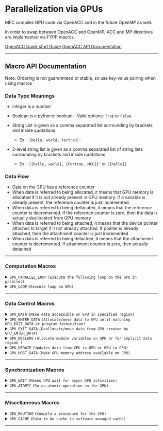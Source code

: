 # Parallelization via GPUs

MFC compiles GPU code via OpenACC and in the future OpenMP as well.

In order to swap between OpenACC and OpenMP, ACC and MP directives are implemented via FYPP macros.

[OpenACC Quick start Guide](https://openacc-best-practices-guide.readthedocs.io/en/latest/01-Introduction.html)
[OpenACC API Documentation](https://www.openacc.org/sites/default/files/inline-files/API%20Guide%202.7.pdf)

------------------------------------------------------------------------------------------

## Macro API Documentation

Note: Ordering is not guarennteed or stable, so use key-value pairing when using macros

### Data Type Meanings

- Integer is a number

- Boolean is a pythonic boolean - Valid options: `True` or `False`

- String List is given as a comma separated list surrounding by brackets and inside quotations
  - Ex: `'[hello, world, Fortran]'`

- 2-level string list is given as a comma separated list of string lists surrounding by brackets and inside quotations
  - Ex: `'[[hello, world], [Fortran, MFC]]'` or `[[hello]]`

### Data Flow

- Data on the GPU has a reference counter
- When data is referred to being allocated, it means that GPU memory is allocated if it is not already present in GPU memory. If a variable is already present, the reference counter is just incremented.
- When data is referred to being dellocated, it means that the reference counter is decremented. If the reference counter is zero, then the data is actually deallocated from GPU memory
- When data is referred to being attached, it means that the device pointer attaches to target if it not already attached. If pointer is already attached, then the attachment counter is just incremented
- When data is referred to being detached, it means that the attachment counter is decremented. If attachment counter is zero, then actually detached

------------------------------------------------------------------------------------------

### Computation Macros

<details>
 <summary><code>GPU_PARALLEL_LOOP</code> <code>(Execute the following loop on the GPU in parallel)</code></summary>

#### Macro Invocation

Uses FYPP eval directive using `$:`
> `$:GPU_PARALLEL_LOOP(...)`

#### Parameters

> | name             | data type           | Default Value     | description                                                                               |
> |------------------|---------------------|-------------------|-------------------------------------------------------------------------------------------|
> | `collapse`       | integer             | None              | Number of loops to combine into 1 loop                                                    |
> | `parallelism`    | string list         | '\[gang,vector\]' | Parallelism granularity to use for this loop                                              |
> | `default`        | string              | 'present'         | Implicit assumptions compiler should make                                                 |
> | `private`        | string list         | None              | Variables that are private to each iteration/thread                                       |
> | `firstprivate`   | string list         | None              | Initialized variables that are private to each iteration/thread                           |
> | `reduction`      | 2-level string list | None              | Variables unique to each iteration and reduced at the end                                 |
> | `reductionOp`    | string list         | None              | Operator that each list of reduction will reduce with                                     |
> | `copy`           | string list         | None              | Allocates and copies data to GPU on entrance, then deallocated and copies to CPU on exit  |
> | `copyin`         | string list         | None              | Allocates and copies data to GPU on entrance and then deallocated on exit                 |
> | `copyinReadOnly` | string list         | None              | Allocates and copies readonly data to GPU and then deallocated on exit                    |
> | `copyout`        | string list         | None              | Allocates data on GPU on entrance and then deallocates and copies to CPU on exit          |
> | `create`         | string list         | None              | Allocates data on GPU on entrance and then deallocates on exit                            |
> | `no_create`      | string list         | None              | Use data in CPU memory unless data is already in GPU memory                               |
> | `present`        | string list         | None              | Data that must be present in GPU memory. Increment counter on entrance, decrement on exit |
> | `deviceptr`      | string list         | None              | Pointer variables that are already allocated on GPU memory                                |
> | `attach`         | string list         | None              | Attaches device pointer to device targets on entrance, then detach on exit                |
> | `extraAccArgs`   | string              | None              | String of any extra arguments added to the OpenACC directive                              |

#### Parameter Restrictions

| name        | Restricted range                                  |
|-------------|---------------------------------------------------|
| `collapse`    | Must be greater than 1                            |
| `parallelism` | Valid elements: 'gang', 'worker', 'vector', 'seq' |
| `default`     | 'present' or 'none'                               |

#### Additional information

- default present means that the any non-scalar data in assumed to be present on the GPU
- default none means that the compiler should not implicitly determine the data attributes for any variable
- reduction and reductionOp must match in length
- With `reduction='[[sum1, sum2], [largest]]'` and `reductionOp='[+, max]'`, `sum1` and `sum2` will be the sum of sum1/sum2 in each loop iteration, and `largest` will the maximum value of `largest` all the loop iterations
- A reduction implies a copy, so it does not need to be added for both

#### Example

> ```python
>  $:GPU_PARALLEL_LOOP(collapse=3, private='[tmp, r]', reduction='[[vol, avg], [max_val]]', reductionOp='[+, MAX]')
>  $:GPU_PARALLEL_LOOP(collapse=2, private='[sum_holder]', copyin='[starting_sum]', copyout='[eigenval,C]')
> ```

</details>

<details>
  <summary><code>GPU_LOOP</code> <code>(Execute loop on GPU)</code></summary>

#### Macro Invocation

Uses FYPP eval directive using `$:`
> `$:GPU_LOOP(...)`

#### Parameters

| name              | data type           | Default Value | description                                                                                      |
|-------------------|---------------------|---------------|--------------------------------------------------------------------------------------------------|
| `collapse`        | integer             | None          | Number of loops to combine into 1 loop                                                           |
| `parallelism`     | string list         | None          | Parallelism granularity to use for this loop                                                     |
| `data_dependency` | string              | None          | 'independent'-> assert loop iterations are independent, 'auto->let compiler analyze dependencies |
| `private`         | string list         | None          | Variables that are private to each iteration/thread                                              |
| `reduction`       | 2-level string list | None          | Variables unique to each iteration and reduced at the end                                        |
| `reductionOp`     | string list         | None          | Operator that each list of reduction will reduce with                                            |
| `extraAccArgs`    | string              | None          | String of any extra arguments added to the OpenACC directive                                     |

#### Parameter Restrictions

| name            | Restricted range                                  |
|-----------------|---------------------------------------------------|
| `collapse`        | Must be greater than 1                            |
| `parallelism`     | Valid elements: 'gang', 'worker', 'vector', 'seq' |
| `data_dependency` | 'auto' or 'independent'                           |

#### Additional information

- Loop parallelism is most commonly `'[seq]'`
- reduction and reductionOp must match in length
- With `reduction='[[sum1, sum2], [largest]]'` and `reductionOp='[+, max]'`, `sum1` and `sum2` will be the sum of sum1/sum2 in each loop iteration, and `largest` will the maximum value of `largest` all the loop iterations

#### Example

> ```python
>  $:GPU_PARALLEL_LOOP(parallelism='[seq]')
>  $:GPU_PARALLEL_LOOP(collapse=3, parallelism='[seq]',private='[tmp, r]')
> ```

</details>

------------------------------------------------------------------------------------------

### Data Control Macros

<details>
 <summary><code>GPU_DATA</code> <code>(Make data accessible on GPU in specified region)</code></summary>

#### Macro Invocation

Uses FYPP call directive using `#:call`
> ```C
>
> #:call GPU_DATA(...)
>    {code}
> #:endcall GPU_DATA 
>```
> 

#### Parameters

| name             | data type   | Default Value | description                                                                                  |
|------------------|-------------|---------------|----------------------------------------------------------------------------------------------|
| `code`           | code        | Required      | Region of code where defined data is accessible                                              |
| `copy`           | string list | None          | Allocates and copies variable to GPU on entrance, then deallocated and copies to CPU on exit |
| `copyin`         | string list | None          | Allocates and copies data to GPU on entrance and then deallocated on exit              |
| `copyinReadOnly` | string list | None          | Allocates and copies a readonly variable to GPU and then deallocated on exit                 |
| `copyout`        | string list | None          | Allocates data on GPU on entrance and then deallocates and copies to CPU on exit       |
| `create`         | string list | None          | Allocates data on GPU on entrance and then deallocates on exit                         |
| `no_create`      | string list | None          | Use data in CPU memory unless data is already in GPU memory                                  |
| `present`        | string list | None          | Data that must be present in GPU memory. Increment counter on entrance, decrement on exit    |
| `deviceptr`      | string list | None          | Pointer variables that are already allocated on GPU memory                                   |
| `attach`         | string list | None          | Attaches device pointer to device targets on entrance, then detach on exit                   |
| `default`        | string      | None          | Implicit assumptions compiler should make                                                    |
| `extraAccArgs`   | string      | None          | String of any extra arguments added to the OpenACC directive                                 |

#### Parameter Restrictions

| name            | Restricted range                                  |
|-----------------|---------------------------------------------------|
| `code`        | Do not assign it manually with key-value pairing                            |

#### Additional information

#### Example

> ```C
>  #:call GPU_DATA(copy='[pixel_arr]', copyin='[starting_pixels, initial_index]',attach='[p_real, p_cmplx, p_fltr_cmplx]')
>       {code}
>       ...
>  #:endcall GPU_DATA
>  #:call GPU_DATA(create='[pixel_arr]', copyin='[initial_index]')
>       {code}
>       ...
>   #:endcall
> ```

</details>

<details>
 <summary><code>GPU_ENTER_DATA</code> <code>(Allocate/move data to GPU until matching GPU_EXIT_DATA or program termination)</code></summary>

#### Macro Invocation

Uses FYPP eval directive using `$:`
> `$:GPU_ENTER_DATA(...)`

#### Parameters

| name             | data type   | Default Value | description                                                  |
|------------------|-------------|---------------|--------------------------------------------------------------|
| `copyin`         | string list | None          | Allocates and copies data to GPU on entrance           |
| `copyinReadOnly` | string list | None          | Allocates and copies a readonly variable to GPU on entrance  |
| `create`         | string list | None          | Allocates data on GPU on entrance                      |
| `attach`         | string list | None          | Attaches device pointer to device targets on entrance        |
| `extraAccArgs`   | string      | None          | String of any extra arguments added to the OpenACC directive |

#### Additional information

#### Example

> ```python
>  $:GPU_ENTER_DATA(copyin='[pixels_arr]', copyinReadOnly='[starting_pixels, initial_index]')
>  $:GPU_ENTER_DATA(create='[bc_buffers(1:num_dims, -1:1)]', copyin='[initial_index]')
> ```

</details>

<details>
 <summary><code>GPU_EXIT_DATA</code> <code>(Deallocate/move data from GPU created by GPU_ENTER_DATA)</code></summary>

#### Macro Invocation

Uses FYPP eval directive using `$:`
> `$:GPU_EXIT_DATA(...)`

#### Parameters

| name             | data type   | Default Value | description                                                  |
|------------------|-------------|---------------|--------------------------------------------------------------|
| `copyout`         | string list | None          | Deallocates and copies data from GPU to CPU on exit           |
| `delete`         | string list | None          | Deallocates data on GPU on exit                      |
| `detach`         | string list | None          | Detach device pointer from device targets on exit        |
| `extraAccArgs`   | string      | None          | String of any extra arguments added to the OpenACC directive |

#### Additional information

#### Example

> ```python
>  $:GPU_EXIT_DATA(copyout='[pixels_arr]', delete='[starting_pixels, initial_index]')
>  $:GPU_EXIT_DATA(delete='[bc_buffers(1:num_dims, -1:1)]', copyout='[initial_index]')
> ```

</details>

<details>
 <summary><code>GPU_DECLARE</code> <code>(Allocate module variables on GPU or for implicit data region )</code></summary>

#### Macro Invocation

Uses FYPP eval directive using `$:`
> `$:GPU_DECLARE(...)`

#### Parameters

| name             | data type   | Default Value | description                                                                                  |
|------------------|-------------|---------------|----------------------------------------------------------------------------------------------|
| `copy`           | string list | None          | Allocates and copies data to GPU on entrance, then deallocated and copies to CPU on exit |
| `copyin`         | string list | None          | Allocates and copies data to GPU on entrance and then deallocated on exit              |
| `copyinReadOnly` | string list | None          | Allocates and copies a readonly variable to GPU and then deallocated on exit                 |
| `copyout`        | string list | None          | Allocates data on GPU on entrance and then deallocates and copies to CPU on exit       |
| `create`         | string list | None          | Allocates data on GPU on entrance and then deallocates on exit                         |
| `present`        | string list | None          | Data that must be present in GPU memory. Increment counter on entrance, decrement on exit    |
| `deviceptr`      | string list | None          | Pointer variables that are already allocated on GPU memory                                   |
| `link`           | string list | None          | Declare global link, and only allocate when variable used in data clause.                    |
| `extraAccArgs`   | string      | None          | String of any extra arguments added to the OpenACC directive                                 |

#### Additional information

- An implicit data region is created at the start of each procedure
and ends after the last executable statement in that procedure.
- Use only create, copyin, device_resident or link clauses for module variables
- GPU_DECLARE exit is the end of the implicit data region
- Link is useful for large global static data objects

#### Example

> ```python
>  $:GPU_DECLARE(create='[x_cb,y_cb,z_cb,x_cc,y_cc,z_cc,dx,dy,dz,dt,m,n,p]')
>  $:GPU_DECLARE(create='[x_cb,y_cb,z_cb]', copyin='[x_cc,y_cc,z_cc]', link='[dx,dy,dz,dt,m,n,p]')
> ```

</details>

<details>
 <summary><code>GPU_UPDATE</code> <code>(Updates data from CPU to GPU or GPU to CPU)</code></summary>

#### Macro Invocation

Uses FYPP eval directive using `$:`
> `$:GPU_UPDATE(...)`

#### Parameters

| name           | data type | Default Value | description                                                  |
|----------------|-----------|---------------|--------------------------------------------------------------|
| `host`       | string list   | None      | Updates data from GPU to CPU                         |
| `device`       | string list   | None      | Updates data from CPU to GPU     |
| `extraAccArgs` | string    | None          | String of any extra arguments added to the OpenACC directive |

#### Additional information

#### Example

> ```python
>  $:GPU_UPDATE(host='[arr1, arr2]')
>  $:GPU_UPDATE(host='[updated_gpu_val]', device='[updated_cpu_val]')
> ```

</details>

<details>
 <summary><code>GPU_HOST_DATA</code> <code>(Make GPU memory address available on CPU)</code></summary>

#### Macro Invocation

Uses FYPP call directive using `#:call`
> ```C
>
> #:call GPU_HOST_DATA(...)
>    {code}
> #:endcall GPU_HOST_DATA 
>```
> 

#### Parameters

| name           | data type   | Default Value | description                                                      |
|----------------|-------------|---------------|------------------------------------------------------------------|
| `code`         | code        | Required      | Region of code where GPU memory addresses is accessible          |
| `use_device`   | string list | None          | Use GPU memory address of variable instead of CPU memory address |
| `extraAccArgs` | string      | None          | String of any extra arguments added to the OpenACC directive     |

#### Parameter Restrictions

| name | Restricted range                                 |
|------|--------------------------------------------------|
| `code` | Do not assign it manually with key-value pairing |

#### Additional information

#### Example

> ```C
>  #:call GPU_HOST_DATA(use_device='[addr1, addr2]')
>       {code}
>       ...
>  #:endcall GPU_HOST_DATA
>  #:call GPU_HOST_DATA(use_device='[display_arr]')
>       {code}
>       ...
>   #:endcall
> ```

</details>

------------------------------------------------------------------------------------------

### Synchronization Macros

<details>
 <summary><code>GPU_WAIT</code> <code>(Makes CPU wait for async GPU activities)</code></summary>

#### Macro Invocation

Uses FYPP eval directive using `$:`
> `$:GPU_WAIT(...)`

#### Parameters

| name           | data type | Default Value | description                                                  |
|----------------|-----------|---------------|--------------------------------------------------------------|
| `extraAccArgs` | string    | None          | String of any extra arguments added to the OpenACC directive |

#### Additional information

#### Example

> ```python
>  $:GPU_WAIT()
> ```

</details>

<details>
 <summary><code>GPU_ATOMIC</code> <code>(Do an atomic operation on the GPU)</code></summary>

#### Macro Invocation

Uses FYPP eval directive using `$:`
> `$:GPU_ATOMIC(...)`

#### Parameters

| name           | data type | Default Value | description                                                  |
|----------------|-----------|---------------|--------------------------------------------------------------|
| `atomic`       | string    | Required      | Which atomic operation is performed                          |
| `extraAccArgs` | string    | None          | String of any extra arguments added to the OpenACC directive |

#### Parameter Restrictions

| name            | Restricted range                                  |
|-----------------|---------------------------------------------------|
| `atomic`        | 'read', 'write', 'update', or 'capture'                            |

#### Additional information

- read atomic is reading in a value
    - Ex: `v=x`
- write atomic is writing a value to a variable
    - Ex:`x=square(tmp)`
- update atomic is updating a variable in-place
    - Ex:`x= x .and. 1`
- Capture is a pair of read/write/update operations with one dependent on the other
    - Ex: ```
        `x=x .and. 1`
        `v=x`
    ```
    

#### Example

> ```python
>  $:GPU_ATOMIC(atomic='update')
>  x = square(x)
>  $:GPU_ATOMIC(atomic='capture')
>  x = square(x)
>  v = x
> ```

</details>

------------------------------------------------------------------------------------------

### Miscellaneous Macros

<details>
 <summary><code>GPU_ROUTINE</code> <code>(Compile a procedure for the GPU)</code></summary>

#### Macro Invocation

Uses FYPP eval directive using `$:`
> `$:GPU_ROUTINE(...)`

#### Parameters

| name            | data type   | Default Value | description                                                  |
|-----------------|-------------|---------------|--------------------------------------------------------------|
| `function_name` | string      | None          | Name of subroutine/function                                  |
| `parallelism`   | string list | None          | Parallelism granularity to use for this routine              |
| `nohost`        | boolean     | False         | Do not compile procedure code for CPU                        |
| `cray_inline`   | boolean     | False         | Inline procedure on cray compiler                            |
| `extraAccArgs`  | string      | None          | String of any extra arguments added to the OpenACC directive |

#### Parameter Restrictions

| name        | Restricted range                                  |
|-------------|---------------------------------------------------|
| `parallelism` | Valid elements: 'gang', 'worker', 'vector', 'seq' |

#### Additional information

- Function name only needs to be given when cray_inline is True
- Future capability is to parse function header for function name
- Routine parallelism is most commonly `'[seq]'`

#### Example

> ```python
>  $:GPU_ROUTINE(parallelism='[seq]')
>  $:GPU_ROUTINE(function_name='s_matmult', parallelism='[seq]', cray_inline=True)
> ```

</details>

<details>
 <summary><code>GPU_CACHE</code> <code>(Data to be cache in software-managed cache)</code></summary>

#### Macro Invocation

Uses FYPP eval directive using `$:`
> `$:GPU_CACHE(...)`

#### Parameters

| name             | data type   | Default Value | description                                                  |
|------------------|-------------|---------------|--------------------------------------------------------------|
| `cache`         | string list | Required          | Data that should to stored in cache           |
| `extraAccArgs`   | string      | None          | String of any extra arguments added to the OpenACC directive |

#### Additional information

#### Example

> ```python
>  $:GPU_CACHE(cache='[pixels_arr]')
> ```

</details>

------------------------------------------------------------------------------------------
